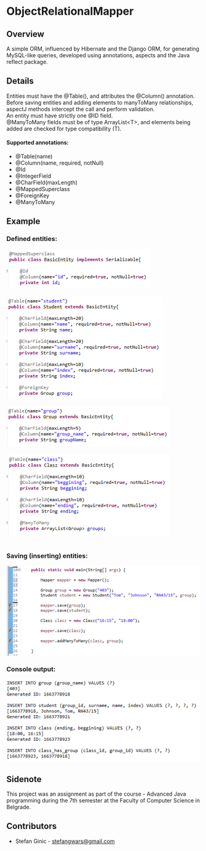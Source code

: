 # ObjectRelationalMapper

## Overview
A simple ORM, influenced by Hibernate and the Django ORM, for generating MySQL-like queries, developed using annotations, aspects and the Java reflect package.

## Details
Entities must have the @Table(), and attributes the @Column() annotation.<br>
Before saving entities and adding elements to manyToMany relationships, aspectJ methods intercept the call and perform validation.<br>
An entity must have strictly one @ID field.<br>
@ManyToMany fields must be of type ArrayList\<T>, and elements being added are checked for type compatibility (T).
  
#### Supported annotations:
* @Table(name)
* @Column(name, required, notNull)
* @Id
* @IntegerField
* @CharField(maxLength)
* @MappedSuperclass
* @ForeignKey
* @ManyToMany

## Example
### Defined entities:
![Alt text](images/1.png?raw=true "")<br><br>
![Alt text](images/2.png?raw=true "")<br><br>
![Alt text](images/3.png?raw=true "")<br><br>
![Alt text](images/4.png?raw=true "")<br><br>

### Saving (inserting) entities:
![Alt text](images/5.png?raw=true "")<br>

### Console output:
![Alt text](images/6.png?raw=true "")

## Sidenote
This project was an assignment as part of the course - Advanced Java programming during the 7th semester at the Faculty of Computer Science in Belgrade.

## Contributors
- Stefan Ginic - <stefangwars@gmail.com>
